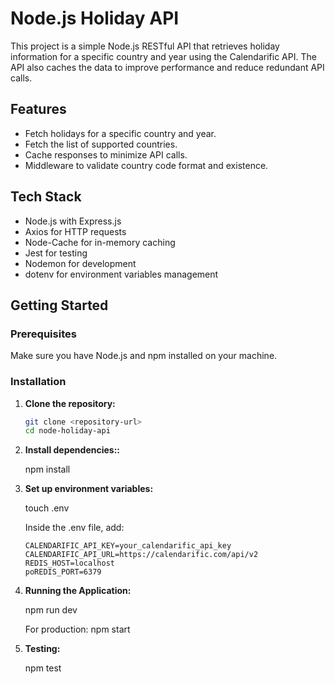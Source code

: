 # Node.js Holiday API

This project is a simple Node.js RESTful API that retrieves holiday information for a specific country and year using the Calendarific API. The API also caches the data to improve performance and reduce redundant API calls.

## Features

- Fetch holidays for a specific country and year.
- Fetch the list of supported countries.
- Cache responses to minimize API calls.
- Middleware to validate country code format and existence.

## Tech Stack

- Node.js with Express.js
- Axios for HTTP requests
- Node-Cache for in-memory caching
- Jest for testing
- Nodemon for development
- dotenv for environment variables management

## Getting Started

### Prerequisites

Make sure you have Node.js and npm installed on your machine.

### Installation

1.  **Clone the repository:**

    ```bash
    git clone <repository-url>
    cd node-holiday-api
    ```

2.  **Install dependencies::**

    npm install

3.  **Set up environment variables:**

    touch .env

    Inside the .env file, add:

        CALENDARIFIC_API_KEY=your_calendarific_api_key
        CALENDARIFIC_API_URL=https://calendarific.com/api/v2
        REDIS_HOST=localhost
        poREDIS_PORT=6379

4.  **Running the Application:**

    npm run dev

    For production:
    npm start

5.  **Testing:**

    npm test
